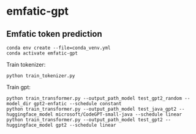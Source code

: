 # emfatic-gpt
## Emfatic token prediction

```shell
conda env create --file=conda_venv.yml
conda activate emfatic-gpt
```

Train tokenizer:
```shell
python train_tokenizer.py
```

Train gpt:
```shell
python train_transformer.py --output_path_model test_gpt2_random --model_dir gpt2-enfatic --schedule constant
python train_transformer.py --output_path_model test_java_gpt2 --huggingface_model microsoft/CodeGPT-small-java --schedule linear
python train_transformer.py --output_path_model test_gpt2 --huggingface_model gpt2 --schedule linear
```
